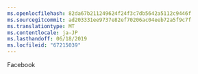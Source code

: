 ```yaml
---
ms.openlocfilehash: 82da67b211249624f24f3c7db5642a5112c9446f
ms.sourcegitcommit: ad203331ee9737e82ef70206ac04eeb72a5f9c7f
ms.translationtype: MT
ms.contentlocale: ja-JP
ms.lasthandoff: 06/18/2019
ms.locfileid: "67215039"
---
```

Facebook
